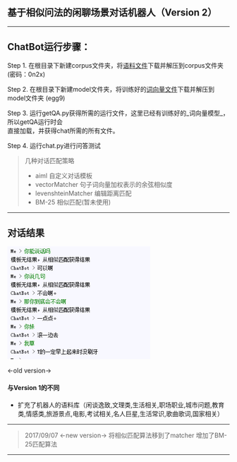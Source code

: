 ## 基于相似问法的闲聊场景对话机器人（Version 2）

---
## ChatBot运行步骤：  

Step 1. 在根目录下新建corpus文件夹，将[语料文件][1]下载并解压到corpus文件夹 (密码：0n2x)

Step 2. 在根目录下新建model文件夹，将训练好的[词向量文件][2]下载并解压到model文件夹 (egg9)  

Step 3. 运行getQA.py获得所需的运行文件，这里已经有训练好的_词向量模型_，所以getQA运行时会  
直接加载，并获得chat所需的所有文件。  

Step 4. 运行chat.py进行问答测试  

> 几种对话匹配策略
> - aiml 自定义对话模板  
> - vectorMatcher 句子词向量加权表示的余弦相似度
> - levenshteinMatcher 编辑距离匹配
> - BM-25 相似匹配(暂未使用)


---

## 对话结果  

![chatresult](chat.png)  


<-old version->

#### 与Version 1的不同

- 扩充了机器人的语料库（闲谈逸致,文理类,生活相关,职场职业,城市问题,教育类,情感类,旅游景点,电影,考试相关,名人巨星,生活常识,歌曲歌词,国家相关）

---

> 2017/09/07 <-new version->
> 将相似匹配算法移到了matcher
> 增加了BM-25匹配算法
---
[1]:http://pan.baidu.com/s/1kVFwrpP
[2]:http://pan.baidu.com/s/1dFzZxc9
